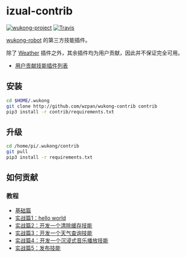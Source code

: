 # izual-contrib

<a href="https://github.com/users/wzpan/projects/1"><img alt="wukong-project" src="https://img.shields.io/badge/project-wukong-informational.svg?style=flat-square"></a>
<a href="https://travis-ci.org/wzpan/wukong-contrib"><img alt="Travis" src="https://img.shields.io/travis/wzpan/wukong-contrib.svg?style=flat-square"></a>

[wukong-robot](http://github.com/wzpan/wukong-robot) 的第三方技能插件。

除了 [Weather](https://github.com/wzpan/wukong-contrib/wiki/weather) 插件之外，其余插件均为用户贡献，因此并不保证完全可用。

* [用户贡献技能插件列表](https://wukong.hahack.com/#/contrib)

## 安装

``` sh
cd $HOME/.wukong
git clone http://github.com/wzpan/wukong-contrib contrib
pip3 install -r contrib/requirements.txt
```

## 升级

``` sh
cd /home/pi/.wukong/contrib
git pull
pip3 install -r requirements.txt
```

## 如何贡献

### 教程

- [基础篇](https://wukong.hahack.com/#/writing-skill-basic)
- [实战篇1：hello world](https://wukong.hahack.com/#/writing-skill-1)
- [实战篇2：开发一个清除缓存技能](https://wukong.hahack.com/#/writing-skill-2)
- [实战篇3：开发一个天气查询技能](https://wukong.hahack.com/#/writing-skill-3)
- [实战篇4：开发一个沉浸式音乐播放技能](https://wukong.hahack.com/#/writing-skill-4)
- [实战篇5：发布技能](https://wukong.hahack.com/#/writing-skill-publish)

